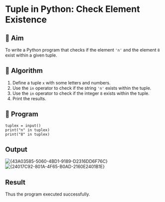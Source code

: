 # Tuple in Python: Check Element Existence

## 🎯 Aim
To write a Python program that checks if the element `'n'` and the element `8` exist within a given tuple.

## 🧠 Algorithm
1. Define a tuple `x` with some letters and numbers.
2. Use the `in` operator to check if the string `'n'` exists within the tuple.
3. Use the `in` operator to check if the integer `8` exists within the tuple.
4. Print the results.

## 🧾 Program
```
tuplex = input()
print("n" in tuplex)
print("8" in tuplex)
```
## Output
![{43A03585-5060-4BD1-9189-D2316DD6F76C}](https://github.com/user-attachments/assets/68ebfcb9-55cf-45b1-b6bd-7083f5d25349)
![{24017C92-801A-4F65-B0AD-2160E2401B1E}](https://github.com/user-attachments/assets/b12b5eb5-87aa-47ef-bec7-a059041f5963)


## Result
Thus the program executed successfully.


